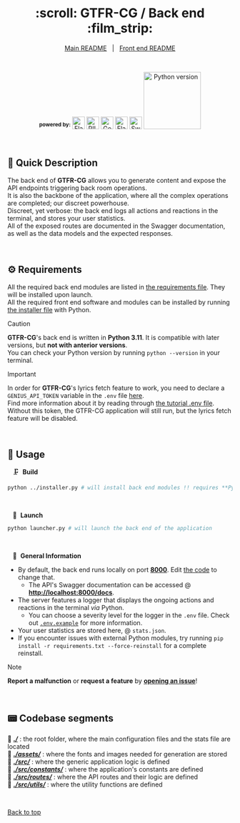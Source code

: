 <div align="center" id="top">
  <h1>:scroll: GTFR-CG / Back end :film_strip:</h1>
</div>

<div align="center">
  <a href="https://github.com/Thomas-Fernandes/GTFR-CG/blob/develop/README.md">Main README</a> &#xa0; | &#xa0;
  <a href="https://github.com/Thomas-Fernandes/GTFR-CG/blob/develop/client/README.md">Front end README</a>
</div>

&#xa0;

<div align="center">
  <sup><b>powered by:</b></sup>

  <img title="Flask" src="https://raw.githubusercontent.com/mallowigi/iconGenerator/master/assets/icons/files/flask.svg" width="28px" alt="Flask" />
  <img title="Pillow" src="https://cdn.fosstodon.org/accounts/avatars/109/325/533/008/309/323/original/6fe5f3db3360b8ff.png" width="28px" alt="PIL" />
  <img title="Genius API" src="https://images.genius.com/086f5809e96b133dd536982629e5844b.300x300x1.png" width="28px" alt="Genius API" />
  <img title="Flask-Restx" src="https://avatars.githubusercontent.com/u/59693083?v=4" width="28px" alt="Flask-Restx" />
  <img title="Swagger" src="https://raw.githubusercontent.com/mallowigi/iconGenerator/master/assets/icons/files/swagger.svg" width="28px" alt="Swagger" />
  <a href="#top"><img alt="Python version" src="https://img.shields.io/badge/Python-3.11+-blue?logo=python" width="128px" /></a>
</div>

&#xa0;

## :memo: Quick Description

The back end of **GTFR-CG** allows you to generate content and expose the API endpoints triggering back room operations.  
It is also the backbone of the application, where all the complex operations are completed; our discreet powerhouse.  
Discreet, yet verbose: the back end logs all actions and reactions in the terminal, and stores your user statistics.  
All of the exposed routes are documented in the Swagger documentation, as well as the data models and the expected responses.

&#xa0;

## :gear: Requirements

All the required back end modules are listed in [the requirements file](./requirements.txt). They will be installed upon launch.  
All the required front end software and modules can be installed by running [the installer file](https://github.com/Thomas-Fernandes/GTFR-CG/blob/develop/installer.py) with Python.

> [!CAUTION]
> **GTFR-CG**'s back end is written in **Python 3.11**. It is compatible with later versions, but **not with anterior versions**.  
> You can check your Python version by running `python --version` in your terminal.
</blockquote>

> [!IMPORTANT]
> In order for **GTFR-CG**'s lyrics fetch feature to work, you need to declare a `GENIUS_API_TOKEN` variable in the `.env` file [here](./).  
> Find more information about it by reading through [the tutorial .env file](./.env.example).  
> Without this token, the GTFR-CG application will still run, but the lyrics fetch feature will be disabled.

&#xa0;

## :movie_camera: Usage

&nbsp;&nbsp; :clamp:&nbsp; **Build**

``` bash
python ../installer.py # will install back end modules !! requires **Python 3.11**
```

&#xa0;

&nbsp;&nbsp; :rocket:&nbsp; **Launch**

``` bash
python launcher.py # will launch the back end of the application
```

&#xa0;

&nbsp;&nbsp; :bookmark_tabs:&nbsp; **General Information**

- By default, the back end runs locally on port [**8000**](http://localhost:8000). Edit [the code](./src/app.py) to change that.
  - The API's Swagger documentation can be accessed @ [**http://localhost:8000/docs**](http://localhost:8000/docs).
- The server features a logger that displays the ongoing actions and reactions in the terminal *via* Python.
  - You can choose a severity level for the logger in the `.env` file. Check out [`.env.example`](./.env.example) for more information.
- Your user statistics are stored here, @ `stats.json`.
- If you encounter issues with external Python modules, try running `pip install -r requirements.txt --force-reinstall` for a complete reinstall.

> [!NOTE]
> **Report a malfunction** or **request a feature** by [**opening an issue**](https://github.com/Thomas-Fernandes/GTFR/issues)!

&#xa0;

## :pager: Codebase segments

:file_folder: [***./***](https://github.com/Thomas-Fernandes/GTFR-CG/tree/develop/server) : the root folder, where the main configuration files and the stats file are located  
:file_folder: [***./assets/***](https://github.com/Thomas-Fernandes/GTFR-CG/tree/develop/server/assets) : where the fonts and images needed for generation are stored  
:file_folder: [***./src/***](https://github.com/Thomas-Fernandes/GTFR-CG/tree/develop/server/src) : where the generic application logic is defined  
:file_folder: [***./src/constants/***](https://github.com/Thomas-Fernandes/GTFR-CG/tree/develop/server/src/constants) : where the application's constants are defined  
:file_folder: [***./src/routes/***](https://github.com/Thomas-Fernandes/GTFR-CG/tree/develop/server/src/routes) : where the API routes and their logic are defined  
:file_folder: [***./src/utils/***](https://github.com/Thomas-Fernandes/GTFR-CG/tree/develop/server/src/utils) : where the utility functions are defined

<br />

[Back to top](#top)
